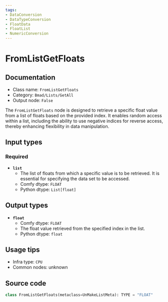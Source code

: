 ```yaml
---
tags:
- DataConversion
- DataTypeConversion
- FloatData
- FloatList
- NumericConversion
---
```


# FromListGetFloats
## Documentation
- Class name: `FromListGetFloats`
- Category: `Bmad/Lists/GetAll`
- Output node: `False`

The `FromListGetFloats` node is designed to retrieve a specific float value from a list of floats based on the provided index. It enables random access within a list, including the ability to use negative indices for reverse access, thereby enhancing flexibility in data manipulation.
## Input types
### Required
- **`list`**
    - The list of floats from which a specific value is to be retrieved. It is essential for specifying the data set to be accessed.
    - Comfy dtype: `FLOAT`
    - Python dtype: `List[float]`
## Output types
- **`float`**
    - Comfy dtype: `FLOAT`
    - The float value retrieved from the specified index in the list.
    - Python dtype: `float`
## Usage tips
- Infra type: `CPU`
- Common nodes: unknown


## Source code
```python
class FromListGetFloats(metaclass=UnMakeListMeta): TYPE = "FLOAT"

```
